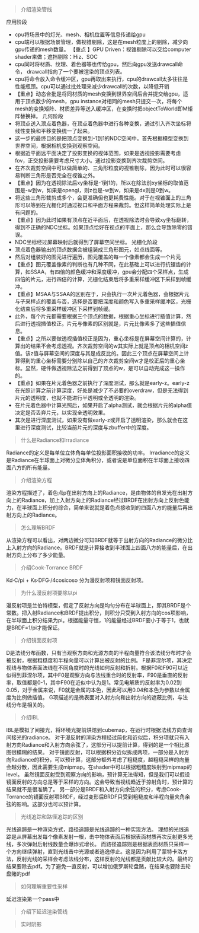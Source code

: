 >介绍渲染管线

应用阶段
- cpu将场景中的灯光、mesh、相机位置等信息传递给gpu
- cpu端可以根据场景管理，做视锥剔除，这是在mesh粒度上的剔除，减少向gpu传递的mesh数量。
  【重点 】GPU Driven：视锥剔除可以交给computer shader来做；遮挡剔除：Hiz、SOC
- cpu同时将材质、纹理、着色器等也传给gpu，然后向gpu发送drawcall命令， drawcall指向了一个要被渲染的顶点列表。
- cpu将命令放入命令缓冲区，gpu再取出来执行，cpu的drawcall太多往往是性能瓶颈。cpu可以通过批处理来减少drawcall的次数，以降低开销
- 【重点】动态合批是将同材质的mesh变换到世界空间后合并提交给gpu，适用于顶点数少的mesh，gpu instance对相同的mesh只提交一次，将每个mesh的变换矩阵、材质差异等送入缓冲区，在变换时把objectToWorld即M矩阵替换掉。
几何阶段
- 将顶点送入顶点着色器，在顶点着色器中进行各种变换，通过引入齐次坐标将线性变换和平移变换统一了起来。
- 这一步的最终目的是把顶点变换到-1到1的NDC空间中。首先根据模型变换到世界空间，根据相机变换到观察空间。
- 根据近平面远平面决定了投影变换的视体范围，如果是透视投影需要考虑fov，正交投影需要考虑尺寸大小。通过投影变换到齐次裁剪空间。
- 在齐次裁剪空间中可以做简单的、三角形粒度的视锥剔除，因为此时可以很容易判断三角形是否完全在视锥之外。
- 【重点】因为在透视除法后xy坐标是-1到1的，所以在除法前xy坐标的取值范围是-w到w，如果是opengl，则z也是-w到w，如果是dx则是0到w。
- 将这些三角形裁剪成多个，会更准确但也更耗费性能。对于在视锥面上的三角形可以等到在光栅化时通过视口和平面方程来裁剪。但这样简单处理实际上是有问题的。
- 【重点】因为此时如果有顶点在近平面后，在透视除法时会导致xy坐标翻转，得到不正确的NDC坐标。如果顶点恰好在视点的平面上，那么会导致除零的错误。
- NDC坐标经过屏幕映射后就得到了屏幕空间坐标。
光栅化阶段
- 顶点着色器输出的顶点数据会被组装成三角形图元，如点线面等。
- 然后对组装好的图元进行遍历，图元覆盖的每一个像素都会生成一个片元
- 【重点】图元覆盖像素的判断也有几种不同，在此基础上可以进行抗锯齿的计算，如SSAA，有四倍的颜色缓冲和深度缓冲，gpu会分配四个采样点，生成四倍的片元，进行四倍的计算，光栅化结束后将多重采样缓冲区下采样到帧缓冲。
- 【重点】MSAA与SSAA的区别在于，只会执行一次片元着色器，会根据片元与子采样点的覆盖与否，选择是否要把深度和颜色写入多重采样缓冲区，光栅化结束后将多重采样缓冲区下采样到帧缓。
- 此外，每个片元都需要根据三个顶点的数据，根据重心坐标进行插值计算，然后进行透视插值校正。片元与像素的区别就是，片元比像素多了这些插值信息。
- 【重点】之所以要做透视插值校正是因为，重心坐标是在屏幕空间计算的，计算出的结果不会考虑透视。齐次裁剪空间的w其实际上就是顶点的相机空间z值。该z值与屏幕空间的深度与其是成反比的。因此三个顶点在屏幕空间上计算得到的重心坐标需要分别除以自己的齐次裁剪空间w才是校正后的重心坐标。显然，硬件做透视除法之前得到了顶点的w，是可以自动完成这一操作的。
- 【重点】如果在片元着色器之前执行了深度测试，那么就是early-z。early-z在光照计算之前计算深度，好处是减少了不必要的overdraw，但是无法得到片元的透明度，也就不能进行半透明或全透明的渲染。
- 在片元着色器中计算光照后，如果开启了alpha测试，就会根据片元的alpha值决定是否丢弃片元，以实现全透明效果。
- 其次是进行深度测试，如果没有做early-z或开启了透明渲染，那么就会在这里进行深度测试，比较当前片元的深度与zbuffer中的深度。

>什么是Radiance和Irradiance

Radiance的定义是每单位立体角每单位投影面积接收的功率。
Irradiance的定义是Radiance在半球面上对微分立体角积分，或者说是单位面积在半球面上接收四面八方的所有能量。

>介绍渲染方程

渲染方程描述了，着色点p在出射方向上的Radiance，是由物体的自发光在出射方向上的Radiance，加上入射方向上的Radiance经过BRDF在出射方向上反射色能力，在半球面上积分的综合，简单来说就是着色点接收到的四面八方的能量后再出射方向上的Radiance。

>怎么理解BRDF

从渲染方程可以看出，对两边微分可知BRDF就等于出射方向的Radiance的微分比上入射方向的Radiance。BRDF就是计算接收到半球面上四面八方的能量后，在出射方向上分布了多少能量。

>介绍Cook-Torrance BRDF

Kd·C/pi + Ks·DFG·/4cosicoso
分为漫反射项和镜面反射项。

>为什么漫反射项要除以pi

漫反射项是兰伯特模型，假定了反射方向是均匀分布在半球面上，即其BRDF是个常数。把入射Radiance和BRDF提出积分，则积分只受到入射方向的cos项影响，在半球面上积分结果为pi。根据能量守恒，1的能量经过BRDF要小于等于1，也就是BRDF=1/pi才能保证。

>介绍镜面反射项

D是法线分布函数，只有当观察方向和光源方向的半程向量符合该法线分布时才会被反射，根据粗糙度和半程向量可以计算出被反射的比例。
F是菲涅尔项，其决定视线与物体表面法线在不同角度时的光线如何反射和折射。根据F0和F90可以近似得到菲涅尔项，其中F0是观察方向与法线重合时的反射率，F90是垂直的反射率，取值都是0-1，其中F90在近似中认为是1。常见电解质的反射率为0.02到0.05，对于金属来说，F0就是金属的本色，因此可以用0.04和本色为参数以金属度为比例做插值。
G项描述的是微表面对入射方向和出射方向的遮蔽比例，与法线分布是相关的。

>介绍IBL

IBL是模拟了间接光，将环境光提前烘焙到cubemap，在运行时根据法线方向查询间接光的radiance。
对于漫反射的渲染方程经过简化和近似后，积分项就只有入射方向Radiance和入射方向余弦了，这部分可以提前计算，得到的是一个相比原图很模糊的结果。
对于镜面反射，可以根据积分近似拆成两项，一部分是入射方向Radiance的积分，可以预计算，这部分额外考虑了粗糙度，越粗糙采样的向量会越分散，因此需要生成mipmap。在shader中可以根据粗糙度映射到mipmap的level。
虽然镜面反射受到观察方向的影响，预计算无法得知，但是我们可以假设镜面反射的方向总是等于采样的方向。这会导致当视线趋近于掠射角时，预计算的结果就不是很准确了。
另一部分是BRDF和入射方向余弦的积分，考虑Cook-Torrance的镜面反射项BRDF，经过变形后BRDF只受到粗糙度和半程向量夹角余弦的影响。这部分也可以预计算。

>光线追踪和路径追踪的区别

光线追踪是一种渲染方式，路径追踪是光线追踪的一种实现方法。
理想的光线追踪是从屏幕出发每个像素发射一根，击中物体表面后根据表面材质再次反射更多光线，多次弹射后射线数量会爆炸式增长。
而路径追踪则是根据表面材质只采样一个方向继续弹射，直到光线击中光源或者逃逸停止。这是因为利用了蒙特卡洛方法，反射光线的采样会考虑法线分布，这样反射的光线都是贡献比较大的。最终的结果要除去pdf。为了避免一直反射，可以增加俄罗斯轮盘赌，在结果也要除去轮盘赌的pdf

>如何理解重要性采样

延迟渲染第一个pass中

>介绍下延迟渲染管线



>实时阴影